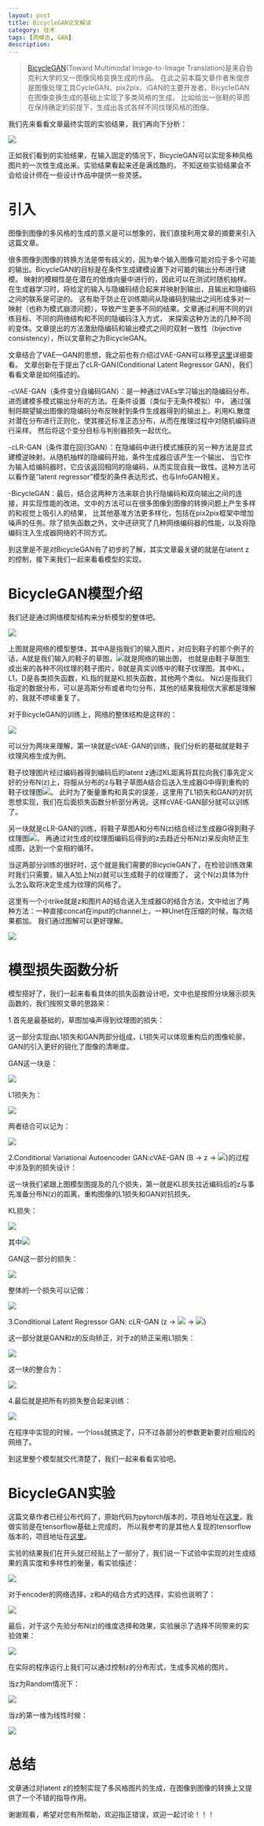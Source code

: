 ```yaml
---
layout: post
title: BicycleGAN论文解读
category: 技术
tags: [跨模态, GAN]
description: 
---
```


> [BicycleGAN](https://arxiv.org/abs/1711.11586)(Toward Multimodal Image-to-Image Translation)是来自伯克利大学的又一图像风格变换生成的作品。
在此之前本篇文章作者朱俊彦是图像处理工具CycleGAN、pix2pix、iGAN的主要开发者。BicycleGAN在图像变换生成的基础上实现了多类风格的生成，
比如给出一张鞋的草图在保持确定的前提下，生成出各式各样不同纹理风格的图像。

我们先来看看文章最终实现的实验结果，我们再向下分析：

![](/assets/img/CrossModal/BicycleGAN1.png)

正如我们看到的实验结果，在输入固定的情况下，BicycleGAN可以实现多种风格图片的一次性生成出来。实验结果看起来还是满炫酷的，
不知这些实验结果会不会给设计师在一些设计作品中提供一些灵感。

# 引入 #

图像到图像的多风格的生成的意义是可以想象的，我们直接利用文章的摘要来引入这篇文章。

很多图像到图像的转换方法是带有歧义的，因为单个输入图像可能对应于多个可能的输出。BicycleGAN的目标是在条件生成建模设置下对可能的输出分布进行建模。
映射的模糊性是在潜在的低维向量中进行的，因此可以在测试时随机抽样。在生成器学习时，将给定的输入与隐编码结合起来并映射到输出，且输出和隐编码之间的联系是可逆的。
这有助于防止在训练期间从隐编码到输出之间形成多对一映射（也称为模式崩溃问题），导致产生更多不同的结果。文章通过利用不同的训练目标、不同的网络结构和不同的隐编码注入方式，
来探索这种方法的几种不同的变体。文章提出的方法激励隐编码和输出模式之间的双射一致性（bijective consistency），所以文章称之为BicycleGAN。

文章结合了VAE—GAN的思想，我之前也有介绍过VAE-GAN可以移至[这里](http://www.twistedwg.com/2018/01/31/VAE+GAN.html)详细查看。
文章创新在于提出了cLR-GAN(Conditional Latent Regressor GAN)，我们看看文章是如何描述的。

-cVAE-GAN（条件变分自编码GAN）：是一种通过VAEs学习输出的隐编码分布，进而建模多模式输出分布的方法。在条件设置（类似于无条件模拟）中，
通过强制将期望输出图像的隐编码分布反映射到条件生成器得到的输出上。利用KL散度对潜在分布进行正则化，使其接近标准正态分布，从而在推理过程中对随机编码进行采样。
然后将这个变分目标与判别器损失一起优化。

-cLR-GAN（条件潜在回归GAN）：在隐编码中进行模式捕获的另一种方法是显式建模逆映射。从随机抽样的隐编码开始，条件生成器应该产生一个输出，
当它作为输入给编码器时，它应该返回相同的隐编码，从而实现自我一致性。这种方法可以看作是“latent regressor”模型的条件表达形式，也与InfoGAN相关。

-BicycleGAN：最后，结合这两种方法来联合执行隐编码和双向输出之间的连接，并实现性能的改进。文中的方法可以在很多图像到图像的转换问题上产生多样的和视觉上吸引人的结果，
比其他基准方法更多样化，包括在pix2pix框架中增加噪声的任务。除了损失函数之外，文中还研究了几种网络编码器的性能，以及将隐编码注入生成器网络的不同方式。

到这里是不是对BicycleGAN有了初步的了解，其实文章最关键的就是在latent z的控制，接下来我们一起来看看模型的实现。

# BicycleGAN模型介绍 #

我们还是通过网络模型结构来分析模型的整体吧。

![](/assets/img/CrossModal/BicycleGAN2.png)

上图就是网络的模型整体，其中A是指我们的输入图片，对应到鞋子的那个例子的话，A就是我们输入的鞋子的草图，![](/assets/img/CrossModal/BicycleGANbase1.png)就是网络的输出图，
也就是由鞋子草图生成出来的各种不同纹理的鞋子图片，B就是真实训练中的鞋子纹理图。其中KL，L1，D是各类损失函数，KL指的就是KL损失函数，其他两个类似。
N(z)是指我们指定的数据分布，可以是高斯分布或者均匀分布，其他的结果我相信大家都是理解的，我就不啰嗦重复了。

对于BicycleGAN的训练上，网络的整体结构是这样的：

![](/assets/img/CrossModal/BicycleGAN3.png)

可以分为两块来理解，第一块就是cVAE-GAN的训练，我们分析的基础就是鞋子纹理风格生成为例。

鞋子纹理图片经过编码器得到编码后的latent z通过KL距离将其拉向我们事先定义好的分布N(z)上，将服从分布的z与鞋子草图A结合后送入生成器G中得到重构的鞋子纹理图![](/assets/img/CrossModal/BicycleGANbase1.png)。
此时为了衡量重构和真实的误差，这里用了L1损失和GAN的对抗思想实现，我们在后面损失函数分析部分再说。这样cVAE-GAN部分就可以训练了。

另一块就是cLR-GAN的训练，将鞋子草图A和分布N(z)结合经过生成器G得到鞋子纹理图![](/assets/img/CrossModal/BicycleGANbase1.png)，
再通过对生成的纹理图编码后得到的z去趋近分布N(z)来反向矫正生成图，达到一个变相的循环。

当这两部分训练的很好时，这个就是我们需要的BicycleGAN了，在检验训练效果时我们只需要，输入A加上N(z)就可以生成鞋子的纹理图了，
这个N(z)具体为什么怎么取将决定生成为纹理的风格了。

这里有一个小trike就是z和图片A的结合送入生成器G的结合方法，文中给出了两种方法：一种直接concat在input的channel上，一种Unet在压缩的时候，每次结果都加。
我们通过图解可以更好理解。

![](/assets/img/CrossModal/BicycleGAN5.png)

# 模型损失函数分析 #

模型搭好了，我们一起来看看具体的损失函数设计吧，文中也是按照分块展示损失函数的，我们按照文章的思路来：

1.首先是最基础的，草图加噪声得到纹理图的损失：

这一部分实现由L1损失和GAN两部分组成，L1损失可以体现重构后的图像轮廓，GAN的引入更好的锐化了图像的清晰度。

GAN这一块是：

![](/assets/img/CrossModal/BicycleGAN6.png)

L1损失为：

![](/assets/img/CrossModal/BicycleGAN7.png)

两者结合可以记为：

![](/assets/img/CrossModal/BicycleGAN8.png)

2.Conditional Variational Autoencoder GAN:cVAE-GAN (B → z → ![](/assets/img/CrossModal/BicycleGANbase1.png))的过程中涉及到的损失设计：

这一块我们紧跟上图模型图提及的几个损失，第一就是KL损失拉近编码后的z与事先准备分布N(z)的距离，重构图像的L1损失和GAN对抗损失。

KL损失：

![](/assets/img/CrossModal/BicycleGAN9.png)

其中![](/assets/img/CrossModal/BicycleGAN10.png)

GAN这一部分的损失：

![](/assets/img/CrossModal/BicycleGAN11.png)

整体的一个损失可以记做：

![](/assets/img/CrossModal/BicycleGAN12.png)

3.Conditional Latent Regressor GAN: cLR-GAN (z → ![](/assets/img/CrossModal/BicycleGANbase1.png) → ![](/assets/img/CrossModal/BicycleGANbase2.png))

这一部分就是GAN和z的反向矫正，对于z的矫正采用L1损失：

![](/assets/img/CrossModal/BicycleGAN13.png)

这一块的整合为：

![](/assets/img/CrossModal/BicycleGAN14.png)

4.最后就是把所有的损失整合起来训练：

![](/assets/img/CrossModal/BicycleGAN15.png)

在程序中实现的时候，一个loss就搞定了，只不过各部分的参数更新要对应相应的网络了。

到这里整个模型就交代清楚了，我们一起来看看实验吧。

# BicycleGAN实验 #

这篇文章作者已经公布代码了，原始代码为pytorch版本的，项目地址在[这里](https://github.com/junyanz/BicycleGAN)，我做实验是在tensorflow基础上完成的，
所以我参考的是其他人复现的tensorflow版本的，项目地址在[这里](https://github.com/gitlimlab/BicycleGAN-Tensorflow)。

实验的结果我们在开头就已经贴上了一部分了，我们说一下试验中实现的对生成结果的真实度和多样性的衡量，看实验描述：

![](/assets/img/CrossModal/BicycleGAN16.png)

对于encoder的网络选择，z和A的结合方式的选择，实验也说明了：

![](/assets/img/CrossModal/BicycleGAN17.png)

最后，对于这个先验分布N(z)的维度选择和效果，实验展示了选择不同带来的实验效果：

![](/assets/img/CrossModal/BicycleGAN18.png)

在实际的程序运行上我们可以通过控制z的分布形式，生成多风格的图片。

当z为Random情况下：

![](/assets/img/CrossModal/BicycleGAN20.jpg)

当z的第一维为线性时候：

![](/assets/img/CrossModal/BicycleGAN19.jpg)

# 总结 # 

文章通过对latent z的控制实现了多风格图片的生成，在图像到图像的转换上又提供了一个不错的指导作用。

谢谢观看，希望对您有所帮助，欢迎指正错误，欢迎一起讨论！！！